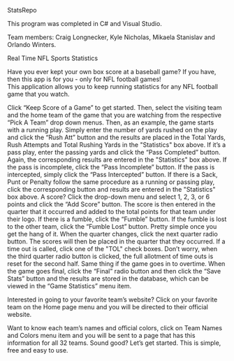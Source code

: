 StatsRepo

This program was completed in C# and Visual Studio.

Team members: Craig Longnecker, Kyle Nicholas, Mikaela Stanislav and Orlando Winters.

Real Time NFL Sports Statistics

Have you ever kept your own box score at a baseball game?  If you have, then this app is for you - only for NFL football games!  
This application allows you to keep running statistics for any NFL football game that you watch.

Click “Keep Score of a Game” to get started.  Then, select the visiting team and the home team of the game that you are watching 
from the respective “Pick A Team” drop down menus.  Then, as an example, the game starts with a running play.  Simply enter the 
number of yards rushed on the play and click the “Rush Att” button and the results are placed in the Total Yards, Rush Attempts 
and Total Rushing Yards in the "Statistics" box above.  If it’s a pass play, enter the passing yards and click the “Pass Completed” 
button.  Again, the corresponding results are entered in the "Statistics" box above.  If the pass is incomplete, click the “Pass 
Incomplete” button.  If the pass is intercepted, simply click the “Pass Intercepted” button.  If there is a Sack, Punt or Penalty 
follow the same procedure as a running or passing play, click the corresponding button and results are entered in the "Statistics" 
box above.  A score?  Click the drop-down menu and select 1, 2, 3, or 6 points and click the “Add Score” button.  The score is 
then entered in the quarter that it occurred and added to the total points for that team under their logo.  If there is a fumble, 
click the “Fumble” button.  If the fumble is lost to the other team, click the “Fumble Lost” button.  Pretty simple once you get 
the hang of it.  When the quarter changes, click the next quarter radio button.  The scores will then be placed in the quarter 
that they occurred.  If a time out is called, click one of the "TOL" check boxes.  Don’t worry, when the third quarter radio button 
is clicked, the full allotment of time outs is reset for the second half.  Same thing if the game goes in to overtime. When the game 
goes final, click the “Final” radio button and then click the “Save Stats” button and the results are stored in the database, which 
can be viewed in the “Game Statistics” menu item.

Interested in going to your favorite team’s website?  Click on your favorite team on the Home page menu and you will be directed to 
their official website.

Want to know each team’s names and official colors, click on Team Names and Colors menu item and you will be sent to a page that has 
this information for all 32 teams.  Sound good?  Let’s get started.  This is simple, free and easy to use.
